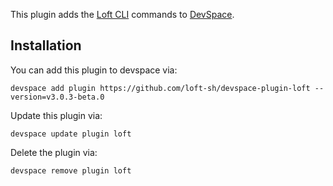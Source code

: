 This plugin adds the [Loft CLI](https://github.com/loft-sh/loft) commands to [DevSpace](https://github.com/loft-sh/devspace). 

## Installation

You can add this plugin to devspace via:
```
devspace add plugin https://github.com/loft-sh/devspace-plugin-loft --version=v3.0.3-beta.0
```

Update this plugin via:
```
devspace update plugin loft
```

Delete the plugin via:
```
devspace remove plugin loft
```
